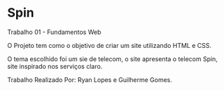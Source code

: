# Spin
Trabalho 01 - Fundamentos Web

O Projeto tem como o objetivo de criar um site utilizando HTML e CSS.

O tema escolhido foi um sie de telecom, o site apresenta o telecom Spin, site inspirado nos serviços claro.

Trabalho Realizado Por: Ryan Lopes e Guilherme Gomes.

